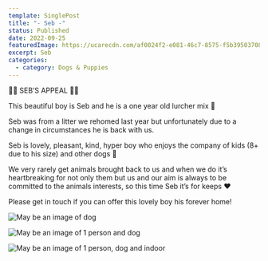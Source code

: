 ```yaml
---
template: SinglePost
title: "- Seb -"
status: Published
date: 2022-09-25
featuredImage: https://ucarecdn.com/af0024f2-e081-46c7-8575-f5b395037086/
excerpt: Seb
categories:
  - category: Dogs & Puppies
---
```

🖤🖤 SEB’S APPEAL 🖤🖤

This beautiful boy is Seb and he is a one year old lurcher mix 🥰

Seb was from a litter we rehomed last year but unfortunately due to a change in circumstances he is back with us.

Seb is lovely, pleasant, kind, hyper boy who enjoys the company of kids (8+ due to his size) and other dogs 🐶 

We very rarely get animals brought back to us and when we do it’s heartbreaking for not only them but us and our aim is always to be committed to the animals interests, so this time Seb it’s for keeps ❤️

P﻿lease get in touch if you can offer this lovely boy his forever home!



![May be an image of dog](https://scontent-lhr8-2.xx.fbcdn.net/v/t39.30808-6/307924509_1207735593106281_1992656979559708065_n.jpg?_nc_cat=104&ccb=1-7&_nc_sid=8bfeb9&_nc_ohc=aGw0bNdImRYAX8DI9Go&_nc_oc=AQlBAYZE9F-Oob_W6C-A4Oi0S5McciZ87pDONeH-TvvoooXGXmOt_fOOORZ9f1K09AI&_nc_ht=scontent-lhr8-2.xx&oh=00_AT9_71cpUTzuhLakNoKhJPZbPjZQiB-0T4UdmXTSmq0PtQ&oe=63358512)



![May be an image of 1 person and dog](https://scontent-lhr8-2.xx.fbcdn.net/v/t39.30808-6/307696511_1207735559772951_6260047811587226896_n.jpg?_nc_cat=102&ccb=1-7&_nc_sid=8bfeb9&_nc_ohc=5NT-7Cjq5xYAX-1bNwE&_nc_ht=scontent-lhr8-2.xx&oh=00_AT-7UdCemyHQZvlu9wzIqbyPZt7541Ojv3AfN2rE-6mcrA&oe=633587C0)



![May be an image of 1 person, dog and indoor](https://scontent-lhr8-1.xx.fbcdn.net/v/t39.30808-6/307869722_1207735569772950_4605975167063807150_n.jpg?_nc_cat=106&ccb=1-7&_nc_sid=8bfeb9&_nc_ohc=RUyBe1qxR9oAX9s4xw5&_nc_ht=scontent-lhr8-1.xx&oh=00_AT_P7Dqpc1VER9AgZdDuFZObSk41esf01seF2Pem7uS9DQ&oe=6334A367)